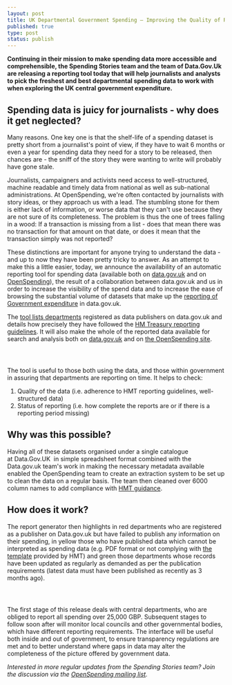 ```yaml
---
layout: post
title: UK Departmental Government Spending – Improving the Quality of Reporting
published: true
type: post
status: publish
---
```


**Continuing in their mission to make spending data more accessible and comprehensible, the Spending Stories team and the team of Data.Gov.Uk are releasing a reporting tool today that will help journalists and analysts to pick the freshest and best departmental spending data to work with when exploring the UK central government expenditure.**

## Spending data is juicy for journalists - why does it get neglected?

Many reasons. One key one is that the shelf-life of a spending dataset is pretty short from a journalist's point of view, if they have to wait 6 months or even a year for spending data they need for a story to be released, then chances are - the sniff of the story they were wanting to write will probably have gone stale. 

Journalists, campaigners and activists need access to well-structured, machine readable and timely data from national as well as sub-national administrations. At OpenSpending, we're often contacted by journalists with story ideas, or they approach us with a lead. The stumbling stone for them is either lack of information, or worse data that they can't use because they are not sure of its completeness. The problem is thus the one of trees falling in a wood: If a transaction is missing from a list - does that mean there was no transaction for that amount on that date, or does it mean that the transaction simply was not reported? 

These distinctions are important for anyone trying to understand the data - and up to now they have been pretty tricky to answer. As an attempt to make this a little easier, today, we announce the availability of an automatic reporting tool for spending data (available both on [data.gov.uk](http://data.gov.uk/data/openspending-report/index) and on [OpenSpending](http://openspending.org/resources/gb-spending/index.html)), the result of a collaboration between data.gov.uk and us in order to increase the visibility of the spend data and to increase the ease of browsing the substantial volume of datasets that make up the [reporting of Government expenditure](http://data.gov.uk/openspending) in data.gov.uk.

The [tool lists departments](http://data.gov.uk/data/openspending-report/index) registered as data publishers on data.gov.uk and details how precisely they have followed the [HM Treasury reporting guidelines](http://www.hm-treasury.gov.uk/psr_transparency_index.htm). It will also make the whole of the reported data available for search and analysis both on [data.gov.uk](http://data.gov.uk/openspending) and on [the OpenSpending site](http://openspending.org/search).

<img alt="" src="http://farm9.staticflickr.com/8443/7980196066_d4aa29eb0d_z.jpg" title="UK Departmental Spend Reporting 1" class="pull-left" style="margin: 1em 1em 1em 0;" />

The tool is useful to those both using the data, and those within government in assuring that departments are reporting on time. It helps to check:

1. Quality of the data (i.e. adherence to HMT reporting guidelines, well-structured data)
2. Status of reporting (i.e. how complete the reports are or if there is a reporting period missing)

## Why was this possible?

Having all of these datasets organised under a single catalogue at Data.Gov.UK  in simple spreadsheet format combined with the Data.gov.uk team's work in making the necessary metadata available enabled the OpenSpending team to create an extraction system to be set up to clean the data on a regular basis. The team then cleaned over 6000 column names to add compliance with [HMT guidance](http://nomenklatura.okfnlabs.org/uk25k-column-names).

## How does it work?

The report generator then highlights in red departments who are registered as a publisher on Data.gov.uk but have failed to publish any information on their spending, in yellow those who have published data which cannot be interpreted as spending data (e.g. PDF format or not complying with [the template](http://www.hm-treasury.gov.uk/d/transparency_annexa100910.xls) provided by HMT) and green those departments whose records have been updated as regularly as demanded as per the publication requirements (latest data must have been published as recently as 3 months ago).

<img alt="" src="http://farm9.staticflickr.com/8441/7980196059_f6fd51a5c2_z.jpg" title="UK Departmental Spend Reporting 2" class="pull-left" style="margin: 1em 1em 1em 0;" />

The first stage of this release deals with central departments, who are obliged to report all spending over 25,000 GBP. Subsequent stages to follow soon after will monitor local councils and other governmental bodies, which have different reporting requirements. The interface will be useful both inside and out of government, to ensure transparency regulations are met and to better understand where gaps in data may alter the completeness of the picture offered by government data.

*Interested in more regular updates from the Spending Stories team? Join the discussion via the [OpenSpending mailing list](http://lists.okfn.org/mailman/listinfo/openspending).*
